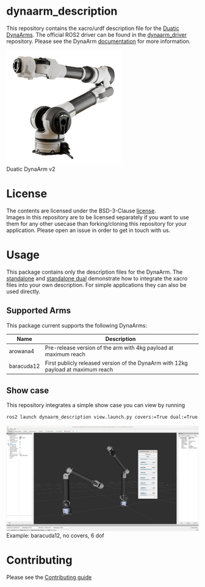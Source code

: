 # dynaarm_description

This repository contains the xacro/urdf description file for the [Duatic DynaArms](https://duatic.com/robotic-arm/). The official ROS2 driver can be found in the [dynaarm_driver](https://github.com/Duatic/dynaarm_driver/) repository.
Please see the DynaArm [documentation](https://docs.duatic.com) for more information.

<img src="./doc/dynaarm.webp" width="300">\
Duatic DynaArm v2


# License

The contents are licensed under the BSD-3-Clause  [license](LICENSE).\
Images in this repository are to be licensed separately if you want to use them for any other usecase than forking/cloning this repository for your application. Please open an issue in order to get in touch with us.

# Usage

This package contains only the description files for the DynaArm. The [standalone](./urdf/dynaarm_standalone.urdf.xacro) and [standalone dual](./urdf/dynaarm_standalone_dual.urdf.xacro) demonstrate how to integrate the xacro files into your own description. For simple applications they can also be used directly.


## Supported Arms

This package current supports the following DynaArms:

| Name     | Description |
| ---      | ---         |
| arowana4 | Pre-release version of the arm with 4kg payload at maximum reach |
| baracuda12 | First publicly released version of the  DynaArm with 12kg payload at maximum reach |

## Show case

This repository integrates a simple show case you can view by running

```bash
ros2 launch dynaarm_description view.launch.py covers:=True dual:=True dof:=6 version:=baracuda12
```

![Example: baracuda12, no covers, 6 dof](./doc/example.png)
Example: baracuda12, no covers, 6 dof

# Contributing

Please see the [Contributing guide](./CONTRIBUTING.md)
